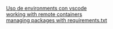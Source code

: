 [Uso de environments con vscode](https://sparkbyexamples.com/pyspark/pyspark-split-dataframe-column-into-multiple-columns/)  
[working with remote containers](https://code.visualstudio.com/docs/remote/containers)  
[managing packages with requirements.txt](https://docs.microsoft.com/en-us/visualstudio/python/managing-required-packages-with-requirements-txt?view=vs-2019)  

